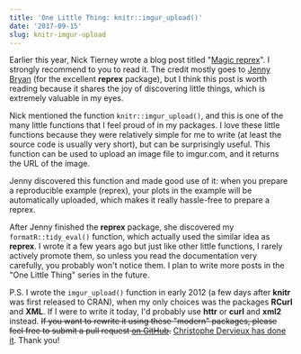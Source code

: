 ```yaml
---
title: 'One Little Thing: knitr::imgur_upload()'
date: '2017-09-15'
slug: knitr-imgur-upload
---
```


Earlier this year, Nick Tierney wrote a blog post titled "[Magic reprex](http://www.njtierney.com/post/2017/01/11/magic-reprex/)". I strongly recommend to you to read it. The credit mostly goes to [Jenny Bryan](http://www.github.com/jennybc) (for the excellent **reprex** package), but I think this post is worth reading because it shares the joy of discovering little things, which is extremely valuable in my eyes.

Nick mentioned the function `knitr::imgur_upload()`, and this is one of the many little functions that I feel proud of in my packages. I love these little functions because they were relatively simple for me to write (at least the source code is usually very short), but can be surprisingly useful. This function can be used to upload an image file to imgur.com, and it returns the URL of the image.

Jenny discovered this function and made good use of it: when you prepare a reproducible example (reprex), your plots in the example will be automatically uploaded, which makes it really hassle-free to prepare a reprex.

After Jenny finished the **reprex** package, she discovered my `formatR::tidy_eval()` function, which actually used the similar idea as **reprex**. I wrote it a few years ago but just like other little functions, I rarely actively promote them, so unless you read the documentation very carefully, you probably won't notice them. I plan to write more posts in the "One Little Thing" series in the future.

P.S. I wrote the `imgur_upload()` function in early 2012 (a few days after **knitr** was first released to CRAN), when my only choices was the packages **RCurl** and **XML**. If I were to write it today, I'd probably use **httr** or **curl** and **xml2** instead. ~~If you want to rewrite it using these "modern" packages, please feel free to submit a pull request [on GitHub](https://github.com/yihui/knitr).~~ [Christophe Dervieux has done it](https://github.com/yihui/knitr/pull/1433). Thank you!
